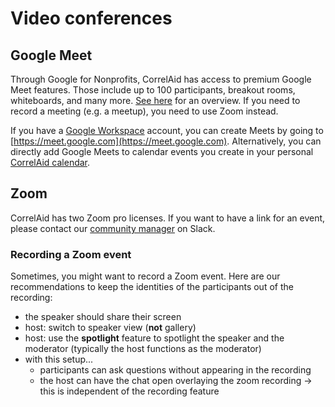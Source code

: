 # Video conferences

## Google Meet

Through Google for Nonprofits, CorrelAid has access to premium Google Meet features. Those include up to 100 participants, breakout rooms, whiteboards, and many more. [See here](https://www.google.com/nonprofits/workspace/compare/) for an overview. If you need to record a meeting (e.g. a meetup), you need to use Zoom instead.

If you have a [Google Workspace](google-workspace.md) account, you can create Meets by going to [https://meet.google.com](https://meet.google.com). Alternatively, you can directly add Google Meets to calendar events you create in your personal [CorrelAid calendar](google-workspace.md#personal-calendar).

## Zoom

CorrelAid has two Zoom pro licenses. If you want to have a link for an event, please contact our [community manager](https://app.mural.co/t/correlaid3823/m/correlaid3823/1699870589469/4cf3017ee7f487ebbf5ba4efff6245a8d0ed4569?sender=u1b832a9670bb15a61a279564) on Slack.

### Recording a Zoom event

Sometimes, you might want to record a Zoom event. Here are our recommendations to keep the identities of the participants out of the recording:

* the speaker should share their screen
* host: switch to speaker view (**not** gallery)
* host: use the **spotlight** feature to spotlight the speaker and the moderator (typically the host functions as the moderator)
* with this setup...
  * participants can ask questions without appearing in the recording
  * the host can have the chat open overlaying the zoom recording -> this is independent of the recording feature
